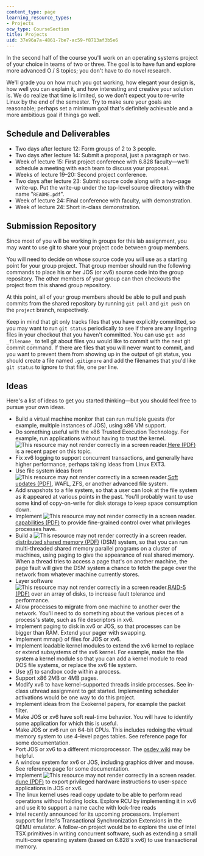 ```yaml
---
content_type: page
learning_resource_types:
- Projects
ocw_type: CourseSection
title: Projects
uid: 37e96a7a-4861-7be7-ac59-f8713af3b5e6
---
```


In the second half of the course you'll work on an operating systems project of your choice in teams of two or three. The goal is to have fun and explore more advanced O / S topics; you don't have to do novel research.

We'll grade you on how much you got working, how elegant your design is, how well you can explain it, and how interesting and creative your solution is. We do realize that time is limited, so we don't expect you to re-write Linux by the end of the semester. Try to make sure your goals are reasonable; perhaps set a minimum goal that's definitely achievable and a more ambitious goal if things go well.

Schedule and Deliverables
-------------------------

*   Two days after lecture 12: Form groups of 2 to 3 people.
*   Two days after lecture 14: Submit a proposal, just a paragraph or two.
*   Week of lecture 15: First project conference with 6.828 faculty—we'll schedule a meeting with each team to discuss your proposal.
*   Weeks of lecture 19–20: Second project conference.
*   Two days after lecture 23: Submit source code along with a two-page write-up. Put the write-up under the top-level source directory with the name "`README.pdf`".
*   Week of lecture 24: Final conference with faculty, with demonstration.
*   Week of lecture 24: Short in-class demonstration.

Submission Repository
---------------------

Since most of you will be working in groups for this lab assignment, you may want to use git to share your project code between group members.

You will need to decide on whose source code you will use as a starting point for your group project. That group member should run the following commands to place his or her JOS (or xv6) source code into the group repository. The other members of your group can then checkouts the project from this shared group repository.

At this point, all of your group members should be able to pull and push commits from the shared repository by running `git pull` and `git push` on the `project` branch, respectively.

Keep in mind that git only tracks files that you have explicitly committed, so you may want to run `git status` periodically to see if there are any lingering files in your checkout that you haven't committed. You can use `git add _filename_` to tell git about files you would like to commit with the next git commit command. If there are files that you will never want to commit, and you want to prevent them from showing up in the output of git status, you should create a file named `.gitignore` and add the filenames that you'd like `git status` to ignore to that file, one per line.

Ideas
-----

Here's a list of ideas to get you started thinking—but you should feel free to pursue your own ideas.

*   Build a virtual machine monitor that can run multiple guests (for example, multiple instances of JOS), using x86 VM support.
*   Do something useful with the x86 Trusted Execution Technology. For example, run applications without having to trust the kernel. ![This resource may not render correctly in a screen reader.](/images/inacessible.gif)[Here (PDF)](http://www.usenix.org/system/files/conference/osdi12/osdi12-final-51.pdf) is a recent paper on this topic.
*   Fix xv6 logging to support concurrent transactions, and generally have higher performance, perhaps taking ideas from Linux EXT3.
*   Use file system ideas from ![This resource may not render correctly in a screen reader.](/images/inacessible.gif)[Soft updates (PDF)](http://www.ece.cmu.edu/~ganger/papers/osdi94.pdf), WAFL, ZFS, or another advanced file system.
*   Add snapshots to a file system, so that a user can look at the file system as it appeared at various points in the past. You'll probably want to use some kind of copy-on-write for disk storage to keep space consumption down.
*   Implement ![This resource may not render correctly in a screen reader.](/images/inacessible.gif)[capabilities (PDF)](http://pdos.csail.mit.edu/6.828/2012/readings/mazieres-hotos6.pdf) to provide fine-grained control over what privileges processes have.
*   Build a ![This resource may not render correctly in a screen reader.](/images/inacessible.gif)[distributed shared memory (PDF)](http://www.cise.ufl.edu/~nemo/cop5615/chow/ch7.pdf) (DSM) system, so that you can run multi-threaded shared memory parallel programs on a cluster of machines, using paging to give the appearance of real shared memory. When a thread tries to access a page that's on another machine, the page fault will give the DSM system a chance to fetch the page over the network from whatever machine currently stores.
*   Layer software ![This resource may not render correctly in a screen reader.](/images/inacessible.gif)[RAID-5 (PDF)](http://www.cs.cmu.edu/~garth/RAIDpaper/Patterson88.pdf) over an array of disks, to increase fault tolerance and performance.
*   Allow processes to migrate from one machine to another over the network. You'll need to do something about the various pieces of a process's state, such as file descriptors in xv6.
*   Implement paging to disk in xv6 or JOS, so that processes can be bigger than RAM. Extend your pager with swapping.
*   Implement mmap() of files for JOS or xv6.
*   Implement loadable kernel modules to extend the xv6 kernel to replace or extend subsystems of the xv6 kernel. For example, make the file system a kernel module so that you can add a kernel module to read DOS file systems, or replace the xv6 file system.
*   Use [xfi](http://static.usenix.org/event/osdi06/tech/erlingsson.html) to sandbox code within a process.
*   Support x86 2MB or 4MB pages.
*   Modify xv6 to have kernel-supported threads inside processes. See in-class uthread assignment to get started. Implementing scheduler activations would be one way to do this project.
*   Implement ideas from the Exokernel papers, for example the packet filter.
*   Make JOS or xv6 have soft real-time behavior. You will have to identify some application for which this is useful.
*   Make JOS or xv6 run on 64-bit CPUs. This includes redoing the virtual memory system to use 4–level pages tables. See reference page for some documentation.
*   Port JOS or xv6 to a different microprocessor. The [osdev wiki](http://wiki.osdev.org/Main_Page) may be helpful.
*   A window system for xv6 or JOS, including graphics driver and mouse. See reference page for some documentation.
*   Implement ![This resource may not render correctly in a screen reader.](/images/inacessible.gif)[dune (PDF)](http://www.usenix.org/system/files/conference/osdi12/osdi12-final-117.pdf) to export privileged hardware instructions to user-space applications in JOS or xv6.
*   The linux kernel uses read copy update to be able to perform read operations without holding locks. Explore RCU by implementing it in xv6 and use it to support a name cache with lock-free reads
*   Intel recently announced for its upcoming processors. Implement support for Intel's Transactional Synchronization Extensions in the QEMU emulator. A follow-on project would be to explore the use of Intel TSX primitives in writing concurrent software, such as extending a small multi-core operating system (based on 6.828's xv6) to use transactional memory.